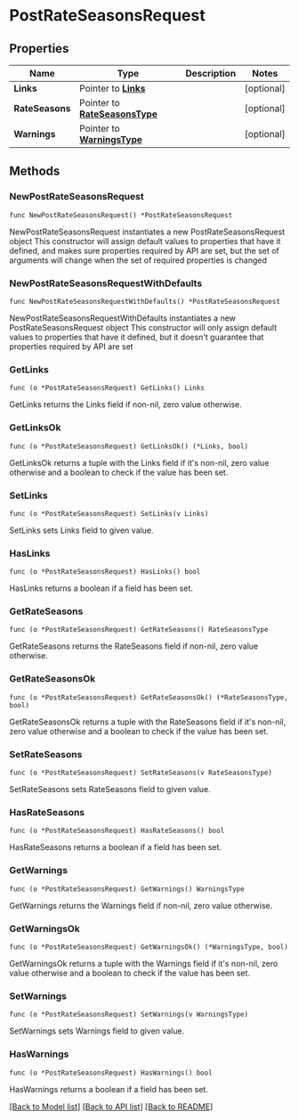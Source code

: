 # PostRateSeasonsRequest

## Properties

Name | Type | Description | Notes
------------ | ------------- | ------------- | -------------
**Links** | Pointer to [**Links**](Links.md) |  | [optional] 
**RateSeasons** | Pointer to [**RateSeasonsType**](RateSeasonsType.md) |  | [optional] 
**Warnings** | Pointer to [**WarningsType**](WarningsType.md) |  | [optional] 

## Methods

### NewPostRateSeasonsRequest

`func NewPostRateSeasonsRequest() *PostRateSeasonsRequest`

NewPostRateSeasonsRequest instantiates a new PostRateSeasonsRequest object
This constructor will assign default values to properties that have it defined,
and makes sure properties required by API are set, but the set of arguments
will change when the set of required properties is changed

### NewPostRateSeasonsRequestWithDefaults

`func NewPostRateSeasonsRequestWithDefaults() *PostRateSeasonsRequest`

NewPostRateSeasonsRequestWithDefaults instantiates a new PostRateSeasonsRequest object
This constructor will only assign default values to properties that have it defined,
but it doesn't guarantee that properties required by API are set

### GetLinks

`func (o *PostRateSeasonsRequest) GetLinks() Links`

GetLinks returns the Links field if non-nil, zero value otherwise.

### GetLinksOk

`func (o *PostRateSeasonsRequest) GetLinksOk() (*Links, bool)`

GetLinksOk returns a tuple with the Links field if it's non-nil, zero value otherwise
and a boolean to check if the value has been set.

### SetLinks

`func (o *PostRateSeasonsRequest) SetLinks(v Links)`

SetLinks sets Links field to given value.

### HasLinks

`func (o *PostRateSeasonsRequest) HasLinks() bool`

HasLinks returns a boolean if a field has been set.

### GetRateSeasons

`func (o *PostRateSeasonsRequest) GetRateSeasons() RateSeasonsType`

GetRateSeasons returns the RateSeasons field if non-nil, zero value otherwise.

### GetRateSeasonsOk

`func (o *PostRateSeasonsRequest) GetRateSeasonsOk() (*RateSeasonsType, bool)`

GetRateSeasonsOk returns a tuple with the RateSeasons field if it's non-nil, zero value otherwise
and a boolean to check if the value has been set.

### SetRateSeasons

`func (o *PostRateSeasonsRequest) SetRateSeasons(v RateSeasonsType)`

SetRateSeasons sets RateSeasons field to given value.

### HasRateSeasons

`func (o *PostRateSeasonsRequest) HasRateSeasons() bool`

HasRateSeasons returns a boolean if a field has been set.

### GetWarnings

`func (o *PostRateSeasonsRequest) GetWarnings() WarningsType`

GetWarnings returns the Warnings field if non-nil, zero value otherwise.

### GetWarningsOk

`func (o *PostRateSeasonsRequest) GetWarningsOk() (*WarningsType, bool)`

GetWarningsOk returns a tuple with the Warnings field if it's non-nil, zero value otherwise
and a boolean to check if the value has been set.

### SetWarnings

`func (o *PostRateSeasonsRequest) SetWarnings(v WarningsType)`

SetWarnings sets Warnings field to given value.

### HasWarnings

`func (o *PostRateSeasonsRequest) HasWarnings() bool`

HasWarnings returns a boolean if a field has been set.


[[Back to Model list]](../README.md#documentation-for-models) [[Back to API list]](../README.md#documentation-for-api-endpoints) [[Back to README]](../README.md)


